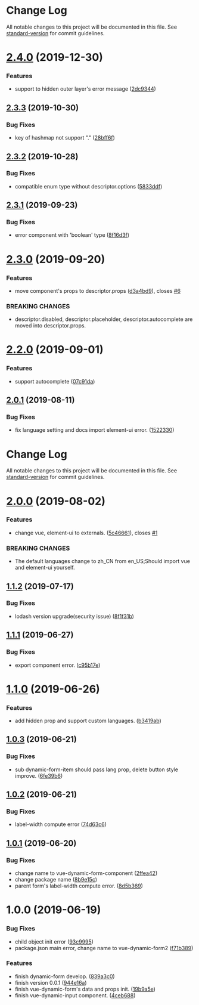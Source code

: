 # Change Log

All notable changes to this project will be documented in this file. See [standard-version](https://github.com/conventional-changelog/standard-version) for commit guidelines.

# [2.4.0](https://github.com/chenquincy/vue-dynamic-form-component/compare/v2.3.3...v2.4.0) (2019-12-30)


### Features

* support to hidden outer layer's error message ([2dc9344](https://github.com/chenquincy/vue-dynamic-form-component/commit/2dc9344))



## [2.3.3](https://github.com/chenquincy/vue-dynamic-form-component/compare/v2.3.2...v2.3.3) (2019-10-30)


### Bug Fixes

* key of hashmap not support "." ([28bff6f](https://github.com/chenquincy/vue-dynamic-form-component/commit/28bff6f))



## [2.3.2](https://github.com/chenquincy/vue-dynamic-form-component/compare/v2.3.1...v2.3.2) (2019-10-28)


### Bug Fixes

* compatible enum type without descriptor.options ([5833ddf](https://github.com/chenquincy/vue-dynamic-form-component/commit/5833ddf))



## [2.3.1](https://github.com/chenquincy/vue-dynamic-form-component/compare/v2.3.0...v2.3.1) (2019-09-23)


### Bug Fixes

* error component with 'boolean' type ([8f16d3f](https://github.com/chenquincy/vue-dynamic-form-component/commit/8f16d3f))



# [2.3.0](https://github.com/chenquincy/vue-dynamic-form-component/compare/v2.2.0...v2.3.0) (2019-09-20)


### Features

* move component's props to descriptor.props ([d3a4bd9](https://github.com/chenquincy/vue-dynamic-form-component/commit/d3a4bd9)), closes [#6](https://github.com/chenquincy/vue-dynamic-form-component/issues/6)


### BREAKING CHANGES

* descriptor.disabled, descriptor.placeholder, descriptor.autocomplete are moved into
descriptor.props.



<a name="2.2.0"></a>
# [2.2.0](https://github.com/chenquincy/vue-dynamic-form-component/compare/v2.1.0...v2.2.0) (2019-09-01)


### Features

* support autocomplete ([07c91da](https://github.com/chenquincy/vue-dynamic-form-component/commit/07c91da))



<a name="2.0.1"></a>
## [2.0.1](https://github.com/chenquincy/vue-dynamic-form-component/compare/v2.0.0...v2.0.1) (2019-08-11)


### Bug Fixes

* fix language setting and docs import element-ui error. ([1522330](https://github.com/chenquincy/vue-dynamic-form-component/commit/1522330))



# Change Log

All notable changes to this project will be documented in this file. See [standard-version](https://github.com/conventional-changelog/standard-version) for commit guidelines.

# [2.0.0](https://github.com/chenquincy/vue-dynamic-form-component/compare/v1.1.2...v2.0.0) (2019-08-02)


### Features

* change vue, element-ui to externals. ([5c46661](https://github.com/chenquincy/vue-dynamic-form-component/commit/5c46661)), closes [#1](https://github.com/chenquincy/vue-dynamic-form-component/issues/1)


### BREAKING CHANGES

* The default languages change to zh_CN from en_US;Should import vue and element-ui
yourself.



## [1.1.2](https://github.com/chenquincy/vue-dynamic-form-component/compare/v1.1.1...v1.1.2) (2019-07-17)


### Bug Fixes

* lodash version upgrade(security issue) ([8f1f31b](https://github.com/chenquincy/vue-dynamic-form-component/commit/8f1f31b))



## [1.1.1](https://github.com/chenquincy/vue-dynamic-form-component/compare/v1.1.0...v1.1.1) (2019-06-27)


### Bug Fixes

* export component error. ([c95b17e](https://github.com/chenquincy/vue-dynamic-form-component/commit/c95b17e))



# [1.1.0](https://github.com/chenquincy/vue-dynamic-form-component/compare/v1.0.3...v1.1.0) (2019-06-26)


### Features

* add hidden prop and support custom languages. ([b3419ab](https://github.com/chenquincy/vue-dynamic-form-component/commit/b3419ab))



## [1.0.3](https://github.com/chenquincy/vue-dynamic-form-component/compare/v1.0.2...v1.0.3) (2019-06-21)


### Bug Fixes

* sub dynamic-form-item should pass lang prop, delete button style improve. ([6fe39b6](https://github.com/chenquincy/vue-dynamic-form-component/commit/6fe39b6))



## [1.0.2](https://github.com/chenquincy/vue-dynamic-form-component/compare/v1.0.1...v1.0.2) (2019-06-21)


### Bug Fixes

* label-width compute error ([74d63c6](https://github.com/chenquincy/vue-dynamic-form-component/commit/74d63c6))



## [1.0.1](https://github.com/chenquincy/vue-dynamic-form-component/compare/v1.0.0...v1.0.1) (2019-06-20)


### Bug Fixes

* change name to vue-dynamic-form-component ([2ffea42](https://github.com/chenquincy/vue-dynamic-form-component/commit/2ffea42))
* change package name ([8b9e15c](https://github.com/chenquincy/vue-dynamic-form-component/commit/8b9e15c))
* parent form's label-width compute error. ([8d5b369](https://github.com/chenquincy/vue-dynamic-form-component/commit/8d5b369))



# 1.0.0 (2019-06-19)


### Bug Fixes

* child object init error ([93c9995](https://github.com/chenquincy/vue-dynamic-form-component/commit/93c9995))
* package.json main error, change name to vue-dynamic-form2 ([f71b389](https://github.com/chenquincy/vue-dynamic-form-component/commit/f71b389))


### Features

* finish dynamic-form develop. ([839a3c0](https://github.com/chenquincy/vue-dynamic-form-component/commit/839a3c0))
* finish version 0.0.1 ([944e16a](https://github.com/chenquincy/vue-dynamic-form-component/commit/944e16a))
* finish vue-dynamic-form's data and props init. ([19b9a5e](https://github.com/chenquincy/vue-dynamic-form-component/commit/19b9a5e))
* finish vue-dynamic-input component. ([4ceb688](https://github.com/chenquincy/vue-dynamic-form-component/commit/4ceb688))
